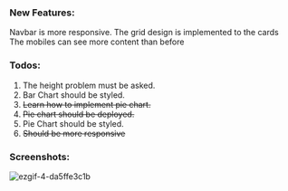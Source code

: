 ### New Features:

Navbar is more responsive.
The grid design is implemented to the cards
The mobiles can see more content than before

### Todos:

1. The height problem must be asked.
2. Bar Chart should be styled.
3. <s> Learn how to implement pie chart.</s>
4. <s> Pie chart should be deployed. </s>
5. Pie Chart should be styled.
6. <s> Should be more responsive</s>



### Screenshots:

![ezgif-4-da5ffe3c1b](https://user-images.githubusercontent.com/61910163/175327047-c83dc257-f0a6-4791-a109-f667102db84a.gif)


